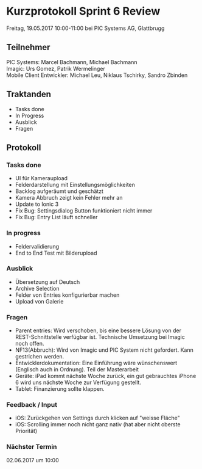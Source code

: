 # Kurzprotokoll Sprint 6 Review

Freitag, 19.05.2017 10:00-11:00 bei PIC Systems AG, Glattbrugg

## Teilnehmer

PIC Systems: Marcel Bachmann, Michael Bachmann  
Imagic: Urs Gomez, Patrik Wermelinger  
Mobile Client Entwickler: Michael Leu, Niklaus Tschirky, Sandro Zbinden

## Traktanden
- Tasks done
- In Progress
- Ausblick
- Fragen

## Protokoll

### Tasks done
- UI für Kameraupload
- Felderdarstellung mit Einstellungsmöglichkeiten
- Backlog aufgeräumt und geschätzt
- Kamera Abbruch zeigt kein Fehler mehr an
- Update to Ionic 3
- Fix Bug: Settingsdialog Button funktioniert nicht immer
- Fix Bug: Entry List läuft schneller


### In progress
- Feldervalidierung
- End to End Test mit Bilderupload

### Ausblick
- Übersetzung auf Deutsch
- Archive Selection
- Felder von Entries konfigurierbar machen
- Upload von Galerie

### Fragen
- Parent entries: Wird verschoben, bis eine bessere Lösung von der REST-Schnittstelle verfügbar ist. Technische Umsetzung bei Imagic noch offen.
- NF13(Abbruch): Wird von Imagic und PIC System nicht gefordert. Kann gestrichen werden.
- Entwicklerdokumentation: Eine Einführung wäre wünschenswert (Englisch auch in Ordnung). Teil der Masterarbeit
- Geräte: iPad kommt nächste Woche zurück, ein gut gebrauchtes iPhone 6 wird uns nächste Woche zur Verfügung gestellt.
- Tablet: Finanzierung sollte klappen.

### Feedback / Input
- iOS: Zurückgehen von Settings durch klicken auf "weisse Fläche"
- iOS: Scrolling immer noch nicht ganz nativ (hat aber nicht oberste Priorität)

### Nächster Termin
02.06.2017 um 10:00
